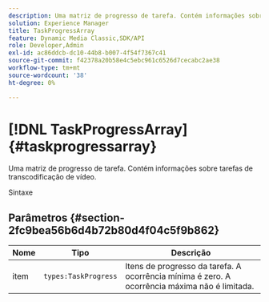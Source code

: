 ```yaml
---
description: Uma matriz de progresso de tarefa. Contém informações sobre tarefas de transcodificação de vídeo.
solution: Experience Manager
title: TaskProgressArray
feature: Dynamic Media Classic,SDK/API
role: Developer,Admin
exl-id: ac86ddcb-dc10-44b8-b007-4f54f7367c41
source-git-commit: f42378a20b58e4c5ebc961c6526d7cecabc2ae38
workflow-type: tm+mt
source-wordcount: '38'
ht-degree: 0%

---
```


# [!DNL TaskProgressArray]{#taskprogressarray}

Uma matriz de progresso de tarefa. Contém informações sobre tarefas de transcodificação de vídeo.

Sintaxe

## Parâmetros {#section-2fc9bea56b6d4b72b80d4f04c5f9b862}

| Nome | Tipo | Descrição |
|---|---|---|
| item | `types:TaskProgress` | Itens de progresso da tarefa. A ocorrência mínima é zero. A ocorrência máxima não é limitada. |
